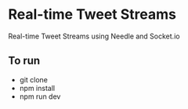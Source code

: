 # Real-time Tweet Streams
Real-time Tweet Streams using Needle and Socket.io

## To run
- git clone <URL>
- npm install
- npm run dev
